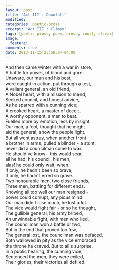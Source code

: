 ```yaml
---
layout: post
title: "Act III : Downfall"
modified:
categories: poetic-prose
excerpt: "Act III : Climax"
tags: [poetic prose, poem, prose, court, climax]
image:
  feature:
comments: true
date: 2013-11-15T23:58:04-04:00
---
```

And then came winter with a war in store,<br/>
A battle for power, of blood and gore.<br/>
Unaware, our man and his best,<br/>
were caught in action, put through a test,<br/>
A valiant general, an old friend,<br/>
A Nobel heart, with a mission to mend,<br/>
Seeked council, and honest advice,<br/>
As he sparred with a cunning vice;<br/>
A crooked heart, a master of deceit,<br/>
A worthy opponent, a man to beat.<br/>
Fuelled more by emotion, less by insight.<br/>
Our man, a fool, thought that he might<br/>
aid the general, show the people light.<br/>
But all went astray, when another front<br/>
a brother in arms, pulled a blinder - a stunt;<br/>
never did a councilman come to war.<br/>
He should've know - this would scar,<br/>
all he had, his council, his men,<br/>
alas! he could only wait; when.<br/>
If only, he hadn't been so brave,<br/>
If only, he hadn't erred so grave.<br/>
Two honourable men, two close friends,<br/>
Three men, battling for different ends.<br/>
Knowing all too well our man resigned -<br/>
power could corrupt, any pious mind.<br/>
Our man didn't lose much, he lost a lot.<br/>
The vice would fight fair - or so he thought,<br/>
The gullible general, his army bribed,<br/>
An unwinnable fight, with men who lied.<br/>
The councilman won a battle or two,<br/>
But in the end that proved too few,<br/>
The general lost, the councilman was defaced,<br/>
Both wallowed in pity as the vice embraced<br/>
the throne he craved. But to all's surprise,<br/>
In a public hearing, the cunning vice,<br/>
Sentenced the men, they were exiled,<br/>
Their glories, their victories all defiled.<br/>

